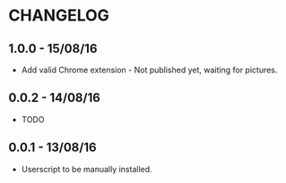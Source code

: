 # CHANGELOG

## 1.0.0 - 15/08/16

- Add valid Chrome extension - Not published yet, waiting for pictures.

## 0.0.2 - 14/08/16

- TODO

## 0.0.1 - 13/08/16

- Userscript to be manually installed.
